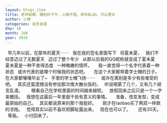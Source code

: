 ```yaml
---
layout: blogs_item
title: 老师偷懒，赚到的下午，心情不错，来写BLOG，可以更长
author: 小傅
categories: 自言自语
day: 10
month: JUN
year: 2010
---
```




&nbsp; 早几年以前，在那年的夏天⋯⋯
&nbsp; 我在我的签名里面写下
&nbsp; 将夏未夏，
&nbsp; 我们不经意迈过了无数夏天
&nbsp; 迈过了整个年少
&nbsp; 从那以后我的QQ昵称就变成了夏未夏
&nbsp; 夏未夏是一种不舍得态度
&nbsp; 一种稚嫩的情怀。
&nbsp;
&nbsp; 我一直觉得一个名字代表着一种状态
&nbsp; 或许代表的是哪个时候我的状态吧。
&nbsp;
&nbsp; 在这个大家都带着学士帽的日子。
&nbsp; 在大家都嚷嚷毕业了~
&nbsp; 手里的学士帽飞扬⋯⋯
&nbsp;
&nbsp; 或许在离别是多少有些难受的吧。
&nbsp; 其实还蛮遗憾没有参加那次南大散伙饭的。
&nbsp; 听说喝蒙了几个，又有几个胡言乱语。
&nbsp;
&nbsp;
&nbsp; 眼看自己在学校里面的时间越来越短。
&nbsp; 放假回来之后只是一个一字来概括。
&nbsp; 我想在这最后一年里面干些有意义的事情。
&nbsp;
&nbsp; 准备，改变发型，变成最原始的自己。
&nbsp; 其实都说原来的那个我挺好。
&nbsp;
&nbsp; 刚才在taobao买了两双一样款的凉拖。
&nbsp;
觉得其实以前不喜欢把脚趾露出来。
&nbsp; 现在也可以了。
&nbsp;&nbsp;
&nbsp; 还有20天。
&nbsp; 等我。
&nbsp; 小付回来了。


